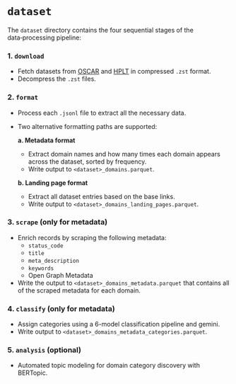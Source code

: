 # `dataset`

The `dataset` directory contains the four sequential stages of the data‑processing pipeline:

### 1. `download`  
- Fetch datasets from [OSCAR](https://huggingface.co/datasets/oscar-corpus/OSCAR-2301/tree/main/el_meta) and [HPLT](https://hplt-project.org/datasets/v2.0) in compressed `.zst` format.  
- Decompress the `.zst` files.

### 2. `format`
- Process each `.jsonl` file to extract all the necessary data.
- Two alternative formatting paths are supported:

  **a. Metadata format**
  - Extract domain names and how many times each domain appears across the dataset, sorted by frequency.
  - Write output to `<dataset>_domains.parquet`.

  **b. Landing page format**
  - Extract all dataset entries based on the base links.
  - Write output to `<dataset>_domains_landing_pages.parquet`.

### 3. `scrape` (only for metadata)
- Enrich records by scraping the following metadata:  
  - `status_code`
  - `title`
  - `meta_description`
  - `keywords` 
  - Open Graph Metadata
- Write the output to `<dataset>_domains_metadata.parquet` that contains all of the scraped metadata for each domain.

### 4. `classify` (only for metadata)
- Assign categories using a 6-model classification pipeline and gemini.
- Write output to `<dataset>_domains_metadata_categories.parquet`.

### 5. `analysis` (optional)
- Automated topic modeling for domain category discovery with BERTopic.